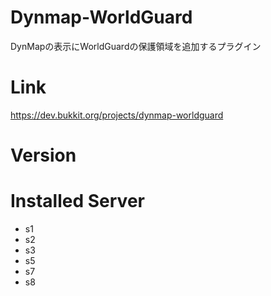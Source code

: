 # Dynmap-WorldGuard
DynMapの表示にWorldGuardの保護領域を追加するプラグイン

# Link
https://dev.bukkit.org/projects/dynmap-worldguard

# Version

# Installed Server
- s1
- s2
- s3
- s5
- s7
- s8
